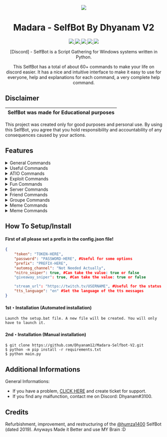 <p align="center">
  <img src="https://i.discord.fr/PSS.png">
</p>

<h1 align="center">Madara - SelfBot By Dhyanam V2</h1>
<p align="center">
  <a href="https://github.com/Dhyanam12/Madara-Selfbot-V2/blob/main/LICENSE">
    <img src="https://img.shields.io/badge/License-MIT-important">
  </a>
  <a href="https://www.python.org">
    <img src="https://img.shields.io/badge/Python-3.9-informational.svg">
  </a>
  <a href="https://github.com/Dhyanam12">
    <img src="https://img.shields.io/badge/covarage-70%25-yellow">
  </a>
  <a href="https://github.com/Dhyanam12">
    <img src="https://img.shields.io/github/repo-size/Dhyanam12/Madara-Selfbot-V2.svg?label=Repo%20size&style=flat-square">
  </a>
  <a href="https://github.com/Dhyanam12">
    <img src="https://gpvc.arturio.dev/Dhyanam12">
  </a></a>
  </a>
</p>

<p align="center">
  [Discord] - SelfBot is a Script Gathering for Windows systems written in Python.
</p>
<p align="center">
  This SelfBot has a total of about 60+ commands to make your life on discord easier. It has a nice and intuitive interface to make it easy to use for everyone, help and explanations for each command, a very complete help command.
</p>


## Disclaimer

|SelfBot was made for Educational purposes|
|-------------------------------------------------|
This project was created only for good purposes and personal use.
By using this SelfBot, you agree that you hold responsibility and accountability of any consequences caused by your actions.

## Features

<details>
  <summary>General Commands</summary>

```python
- help <category> : blablabla
- prefix <prefix>
- slotbot <true/false>
- giveaway <true/false>
- msgsniper <true/false>
- antinuke <true/false>
- mee6 <true/false>
- whitelist <user>
- unwhitelist <user>
- clearwhitelist
- adminservers
- bots
- ping
- uptime
- shutdown
```
</details>

<details>
  <summary>Useful Commands</summary>

```js
- dhyanam
- clear
- sendall <message>
- copycat <user>
- stopcopycat
- genname
- geoip <ip>
- pingweb <website-url>
- read
- gentoken <user>
- av <link>
- whois <user>
- quickdelete <message>
- ghost
- setpfp <link>
- hexcolor #<hex-code>
- tts <content>
- firstmsg
- abc
- 100
- hastbin <message>
- ascii <message>
- cyclenick <text>
- stopcyclenick
- stream <status>
- playing <status>
- listening <status>
- watching <status>
- stopactivity
- rolecolor <role>
```
</details>

<details>
  <summary>ATIO Commands</summary>

```js
- destroy
- filegrabber <webhook>
- tokenfuck <token>
- tokeninfo <token>
- autolog <token>
- cleardm <amount>
- hypesquad <house>
- serverinfo
- nitro
- webhookremove <webhook>
```
</details>

<details>
  <summary>Exploit Commands</summary>

```js
- hide <display> <hidden>
- edit <message>
- bypassblock <usesrid>
```
</details>

<details>
  <summary>Fun Commands</summary>

```js
- gif <query>
- image <query>
- 9/11
- cum
- tweet <user> <message>
- magik <user>
- fry <user>
- blurpify <user>
- phcomment <user> <message>
- hack <user>
- minesweeper
- 1337speak <message>
- wyr
- poll <msg: xyz 1: xyz 2: xyz>
- topic
- dick <user>
- reverse <message>
```
</details>

<details>
  <summary>Server Commands</summary>

```js
- copyguild
- massmention <message>
- massban
- massunban
- dynoban <user>
- masskick
- massrole
- delrole
- delchannels
- spam <amount>
- wizz
- guildicon
- banner
- renamechannels <name>
- servername <name>
- nickall <name>
- massreact <emoji>
- purge <amount>
```
</details>

<details>
  <summary>Friend Commands</summary>

```js
- acceptfriends
- ignorefriends
- delfriends
```
</details>

<details>
  <summary>Groupe Commands</summary>

```js
- kickgc
- leavegroups
- gcleave
```
</details>

<details>
  <summary>Meme Commands</summary>

```js
- dog
- cat
- sadcat
- bird
- fox
- feed <user>
- tickle <user>
- slap <user>
- hug <user>
- cuddle <user>
- smug <user>
- pat <user>
- kiss <user>
```
</details>

<details>
  <summary>Meme Commands</summary>

```js
- shrug
- lenny
- fliptable
- unflip
- bold <message>
- censor <message>
- underline <message>
- italicize <message>
- strike <message>
- quote <message>
- code <message>
- empty
```
</details>

## How To Setup/Install

#### First of all please set a prefix in the config.json file!
```json
{
    "token": "TOKEN-HERE", 
    "password": "PASSWORD-HERE", #Useful for some options
    "prefix": "PREFIX-HERE",
    "automsg_channel": "Not Needed Actually",    
    "nitro_sniper": true, #Can take the value: true or false
    "giveaway_sniper": true, #Can take the value: true or false

    "stream_url": "https://twitch.tv/USERNAME", #Useful for the status
    "tts_language": "en" #Set the language of the tts messages
}
```

#### 1st・Installation (Automated installation)
```
Launch the setup.bat file. A new file will be created. You will only have to launch it.
```

#### 2nd・Installation (Manual installation)
```
$ git clone https://github.com/Dhyanam12/Madara-Selfbot-V2.git
$ python -m pip install -r requirements.txt
$ python main.py
```

## Additional Informations
General Informations:
- If you have a problem, [CLICK HERE](dsc.gg/senseiempire) and create ticket for support.
- If you find any malfunction, contact me on Discord: Dhyanam#3100.




## Credits
Refurbishment, improvement, and restructuring of the [@humza1400](https://github.com/humza1400) SelfBot (dated 2019). Anyways Made it Better and use MY Brain :D
